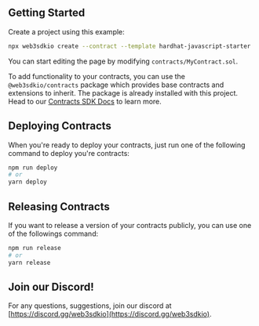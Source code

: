 ## Getting Started

Create a project using this example:

```bash
npx web3sdkio create --contract --template hardhat-javascript-starter
```

You can start editing the page by modifying `contracts/MyContract.sol`.

To add functionality to your contracts, you can use the `@web3sdkio/contracts` package which provides base contracts and extensions to inherit. The package is already installed with this project. Head to our [Contracts SDK Docs](https://portal.web3sdk.io/web3sdkio-deploy/contract-extensions) to learn more.

## Deploying Contracts

When you're ready to deploy your contracts, just run one of the following command to deploy you're contracts:

```bash
npm run deploy
# or
yarn deploy
```

## Releasing Contracts

If you want to release a version of your contracts publicly, you can use one of the followings command:

```bash
npm run release
# or
yarn release
```

## Join our Discord!

For any questions, suggestions, join our discord at [https://discord.gg/web3sdkio](https://discord.gg/web3sdkio).
